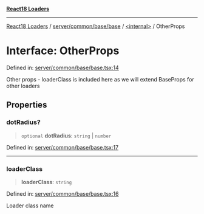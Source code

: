 [**React18 Loaders**](../../../../../../README.md)

***

[React18 Loaders](../../../../../../modules.md) / [server/common/base/base](../../README.md) / [\<internal\>](../README.md) / OtherProps

# Interface: OtherProps

Defined in: [server/common/base/base.tsx:14](https://github.com/react18-tools/turborepo-template/blob/4ba5fa0153436bcfff18898a31cd43f89214a2fe/lib/src/server/common/base/base.tsx#L14)

Other props - loaderClass is included here as we will extend BaseProps for other loaders

## Properties

### dotRadius?

> `optional` **dotRadius**: `string` \| `number`

Defined in: [server/common/base/base.tsx:17](https://github.com/react18-tools/turborepo-template/blob/4ba5fa0153436bcfff18898a31cd43f89214a2fe/lib/src/server/common/base/base.tsx#L17)

***

### loaderClass

> **loaderClass**: `string`

Defined in: [server/common/base/base.tsx:16](https://github.com/react18-tools/turborepo-template/blob/4ba5fa0153436bcfff18898a31cd43f89214a2fe/lib/src/server/common/base/base.tsx#L16)

Loader class name
